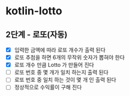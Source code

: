 # kotlin-lotto

## 2단계 - 로또(자동)
- [x] 입력한 금액에 따라 로또 개수가 출력 된다
- [x] 로또 추첨을 하면 6개의 무작위 숫자가 뽑혀야 한다
- [x] 로또 개수 만큼 Lotto 가 만들어 진다
- [ ] 로또 번호 중 몇 개가 일치 하는지 출력 된다
- [ ] 로또 번호 중 일치 하는 것이 몇 개 인 출력 된다
- [ ] 정상적으로 수익률이 구해 진다
